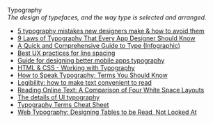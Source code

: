 Typography  
_The design of typefaces, and the way type is selected and arranged._

*   [5 typography mistakes new designers make & how to avoid them](https://uxdesign.cc/5-typography-mistakes-new-designers-make-how-to-avoid-them-f75abe7da937)  
*   [9 Laws of Typography That Every App Designer Should Know](https://justcreative.com/2020/06/28/9-laws-of-typography-that-every-app-designer-should-know/)  
*   [A Quick and Comprehensive Guide to Type (Infographic)](http://designify.me/wp-content/uploads/infographic-typography-guide.png)  
*   [Best UX practices for line spacing](https://www.justinmind.com/blog/best-ux-practices-for-line-spacing/)  
*   [Guide for designing better mobile apps typography](https://uxdesign.cc/guide-for-designing-better-mobile-apps-typography-5796495ef86f)  
*   [HTML & CSS - Working with Typography](http://learn.shayhowe.com/html-css/working-with-typography/)  
*   [How to Speak Typography: Terms You Should Know](https://creativemarket.com/blog/2015/12/28/how-to-speak-typography-terms-you-should-know)  
*   [Legibility: how to make text convenient to read](https://uxdesign.cc/legibility-how-to-make-text-convenient-to-read-7f96b84bd8af)  
*   [Reading Online Text: A Comparison of Four White Space Layouts](http://citeseerx.ist.psu.edu/viewdoc/download?doi=10.1.1.556.404&rep=rep1&type=pdf)  
*   [The details of UI typography](https://developer.apple.com/videos/play/wwdc2020/10175/)  
*   [Typography Terms Cheat Sheet](https://www.nngroup.com/articles/typography-terms-ux/)  
*   [Web Typography: Designing Tables to be Read, Not Looked At](https://alistapart.com/article/web-typography-tables)  
